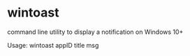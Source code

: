 # wintoast
command line utility to display a notification on Windows 10+

Usage: wintoast appID title msg
